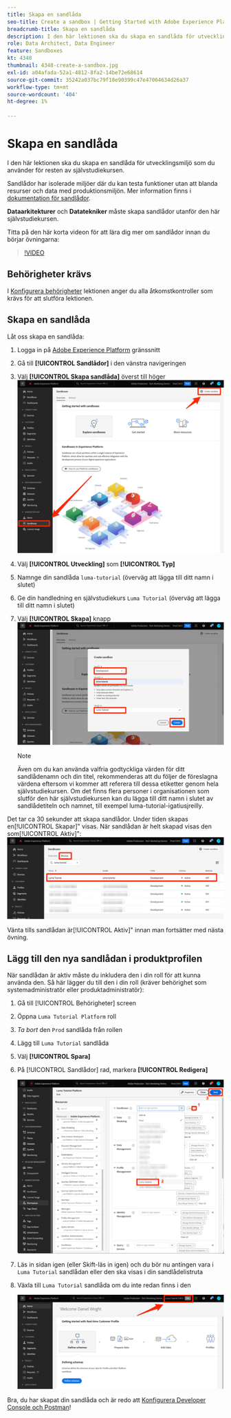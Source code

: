 ```yaml
---
title: Skapa en sandlåda
seo-title: Create a sandbox | Getting Started with Adobe Experience Platform for Data Architects and Data Engineers
breadcrumb-title: Skapa en sandlåda
description: I den här lektionen ska du skapa en sandlåda för utvecklingsmiljö som du kan använda för resten av självstudiekursen.
role: Data Architect, Data Engineer
feature: Sandboxes
kt: 4348
thumbnail: 4348-create-a-sandbox.jpg
exl-id: a04afada-52a1-4812-8fa2-14be72e68614
source-git-commit: 35242a037bc79f18e90399c47e47064634d26a37
workflow-type: tm+mt
source-wordcount: '404'
ht-degree: 1%

---
```


# Skapa en sandlåda

<!--25min-->

I den här lektionen ska du skapa en sandlåda för utvecklingsmiljö som du använder för resten av självstudiekursen.

Sandlådor har isolerade miljöer där du kan testa funktioner utan att blanda resurser och data med produktionsmiljön. Mer information finns i [dokumentation för sandlådor](https://experienceleague.adobe.com/docs/experience-platform/sandbox/home.html?lang=sv).

**Dataarkitekturer** och **Datatekniker** måste skapa sandlådor utanför den här självstudiekursen.

Titta på den här korta videon för att lära dig mer om sandlådor innan du börjar övningarna:
>[!VIDEO](https://video.tv.adobe.com/v/29838/?quality=12&learn=on)

## Behörigheter krävs

I [Konfigurera behörigheter](configure-permissions.md) lektionen anger du alla åtkomstkontroller som krävs för att slutföra lektionen.

<!--
* Permission items **[!UICONTROL Sandbox Administration]** > **[!UICONTROL View Sandboxes]** and **[!UICONTROL Manage Sandboxes]**
* Permission item **[!UICONTROL Sandboxes]** > **[!UICONTROL Prod]**
* User-role access to the `Luma Tutorial Platform` product profile
* Admin-level access to the `Luma Tutorial Platform` product profile
-->

## Skapa en sandlåda

Låt oss skapa en sandlåda:

1. Logga in på [Adobe Experience Platform](https://experience.adobe.com/platform) gränssnitt
1. Gå till **[!UICONTROL Sandlådor]** i den vänstra navigeringen
1. Välj **[!UICONTROL Skapa sandlåda]** överst till höger
   ![Välj sandlådan Skapa](assets/sandbox-createSandbox.png)

1. Välj **[!UICONTROL Utveckling]** som **[!UICONTROL Typ]**
1. Namnge din sandlåda `luma-tutorial` (överväg att lägga till ditt namn i slutet)
1. Ge din handledning en självstudiekurs `Luma Tutorial` (överväg att lägga till ditt namn i slutet)
1. Välj **[!UICONTROL Skapa]** knapp
   ![Skapa din sandlåda](assets/sandbox-nameSandbox.png)
   >[!NOTE]
   >
   >Även om du kan använda valfria godtyckliga värden för ditt sandlådenamn och din titel, rekommenderas att du följer de föreslagna värdena eftersom vi kommer att referera till dessa etiketter genom hela självstudiekursen. Om det finns flera personer i organisationen som slutför den här självstudiekursen kan du lägga till ditt namn i slutet av sandlådetiteln och namnet, till exempel luma-tutorial-igatiusjreilly.

Det tar ca 30 sekunder att skapa sandlådor. Under tiden skapas en[!UICONTROL Skapar]&quot; visas. När sandlådan är helt skapad visas den som[!UICONTROL Aktiv]&quot;:
![Aktiv status](assets/sandbox-active.png)

Vänta tills sandlådan är[!UICONTROL Aktiv]&quot; innan man fortsätter med nästa övning.

## Lägg till den nya sandlådan i produktprofilen

När sandlådan är aktiv måste du inkludera den i din roll för att kunna använda den. Så här lägger du till den i din roll (kräver behörighet som systemadministratör eller produktadministratör):

1. Gå till [!UICONTROL Behörigheter] screen
1. Öppna `Luma Tutorial Platform` roll
1. _Ta bort_ den `Prod` sandlåda från rollen
1. Lägg till `Luma Tutorial` sandlåda
1. Välj **[!UICONTROL Spara]**
1. På [!UICONTROL Sandlådor] rad, markera **[!UICONTROL Redigera]**

   ![Lägg till Luma-självstudiekursen](assets/sandbox-addLumaTutorial.png)

1. Läs in sidan igen (eller Skift-läs in igen) och du bör nu antingen vara i `Luma Tutorial` sandlådan eller den ska visas i din sandlådelistruta
1. Växla till `Luma Tutorial` sandlåda om du inte redan finns i den

   ![Bekräfta sandlåda](assets/sandbox-confirmDropdown.png)

Bra, du har skapat din sandlåda och är redo att [Konfigurera Developer Console och Postman](set-up-developer-console-and-postman.md)!
